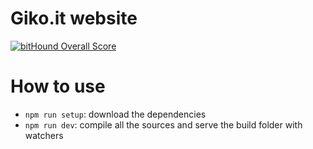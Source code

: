 # Giko.it website

[![bitHound Overall Score](https://www.bithound.io/github/giacomozinetti/giko.it/badges/score.svg)](https://www.bithound.io/github/giacomozinetti/giko.it)

# How to use

- `npm run setup`: download the dependencies
- `npm run dev`: compile all the sources and serve the build folder with watchers
